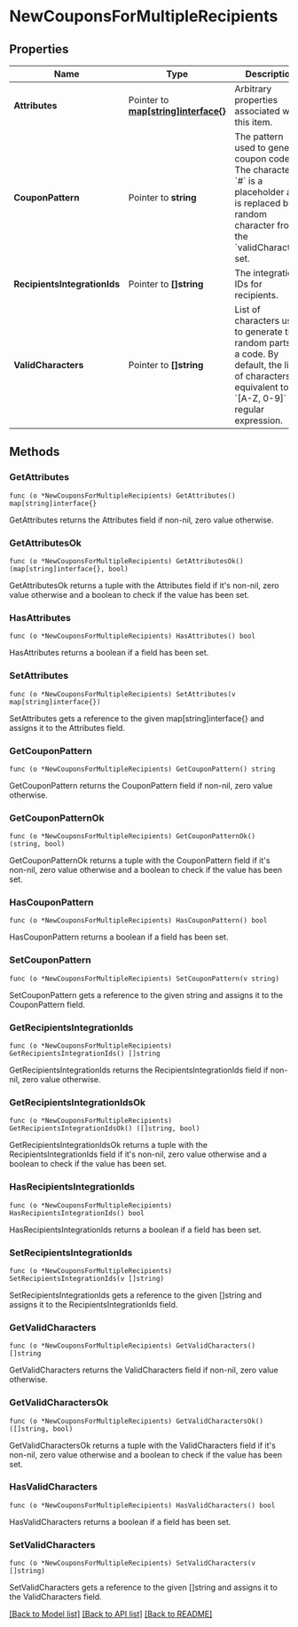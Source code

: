 # NewCouponsForMultipleRecipients

## Properties

Name | Type | Description | Notes
------------ | ------------- | ------------- | -------------
**Attributes** | Pointer to [**map[string]interface{}**](.md) | Arbitrary properties associated with this item. | [optional] 
**CouponPattern** | Pointer to **string** | The pattern used to generate coupon codes. The character &#x60;#&#x60; is a placeholder and is replaced by a random character from the &#x60;validCharacters&#x60; set.  | [optional] 
**RecipientsIntegrationIds** | Pointer to **[]string** | The integration IDs for recipients. | 
**ValidCharacters** | Pointer to **[]string** | List of characters used to generate the random parts of a code. By default, the list of characters is equivalent to the &#x60;[A-Z, 0-9]&#x60; regular expression.  | [optional] 

## Methods

### GetAttributes

`func (o *NewCouponsForMultipleRecipients) GetAttributes() map[string]interface{}`

GetAttributes returns the Attributes field if non-nil, zero value otherwise.

### GetAttributesOk

`func (o *NewCouponsForMultipleRecipients) GetAttributesOk() (map[string]interface{}, bool)`

GetAttributesOk returns a tuple with the Attributes field if it's non-nil, zero value otherwise
and a boolean to check if the value has been set.

### HasAttributes

`func (o *NewCouponsForMultipleRecipients) HasAttributes() bool`

HasAttributes returns a boolean if a field has been set.

### SetAttributes

`func (o *NewCouponsForMultipleRecipients) SetAttributes(v map[string]interface{})`

SetAttributes gets a reference to the given map[string]interface{} and assigns it to the Attributes field.

### GetCouponPattern

`func (o *NewCouponsForMultipleRecipients) GetCouponPattern() string`

GetCouponPattern returns the CouponPattern field if non-nil, zero value otherwise.

### GetCouponPatternOk

`func (o *NewCouponsForMultipleRecipients) GetCouponPatternOk() (string, bool)`

GetCouponPatternOk returns a tuple with the CouponPattern field if it's non-nil, zero value otherwise
and a boolean to check if the value has been set.

### HasCouponPattern

`func (o *NewCouponsForMultipleRecipients) HasCouponPattern() bool`

HasCouponPattern returns a boolean if a field has been set.

### SetCouponPattern

`func (o *NewCouponsForMultipleRecipients) SetCouponPattern(v string)`

SetCouponPattern gets a reference to the given string and assigns it to the CouponPattern field.

### GetRecipientsIntegrationIds

`func (o *NewCouponsForMultipleRecipients) GetRecipientsIntegrationIds() []string`

GetRecipientsIntegrationIds returns the RecipientsIntegrationIds field if non-nil, zero value otherwise.

### GetRecipientsIntegrationIdsOk

`func (o *NewCouponsForMultipleRecipients) GetRecipientsIntegrationIdsOk() ([]string, bool)`

GetRecipientsIntegrationIdsOk returns a tuple with the RecipientsIntegrationIds field if it's non-nil, zero value otherwise
and a boolean to check if the value has been set.

### HasRecipientsIntegrationIds

`func (o *NewCouponsForMultipleRecipients) HasRecipientsIntegrationIds() bool`

HasRecipientsIntegrationIds returns a boolean if a field has been set.

### SetRecipientsIntegrationIds

`func (o *NewCouponsForMultipleRecipients) SetRecipientsIntegrationIds(v []string)`

SetRecipientsIntegrationIds gets a reference to the given []string and assigns it to the RecipientsIntegrationIds field.

### GetValidCharacters

`func (o *NewCouponsForMultipleRecipients) GetValidCharacters() []string`

GetValidCharacters returns the ValidCharacters field if non-nil, zero value otherwise.

### GetValidCharactersOk

`func (o *NewCouponsForMultipleRecipients) GetValidCharactersOk() ([]string, bool)`

GetValidCharactersOk returns a tuple with the ValidCharacters field if it's non-nil, zero value otherwise
and a boolean to check if the value has been set.

### HasValidCharacters

`func (o *NewCouponsForMultipleRecipients) HasValidCharacters() bool`

HasValidCharacters returns a boolean if a field has been set.

### SetValidCharacters

`func (o *NewCouponsForMultipleRecipients) SetValidCharacters(v []string)`

SetValidCharacters gets a reference to the given []string and assigns it to the ValidCharacters field.


[[Back to Model list]](../README.md#documentation-for-models) [[Back to API list]](../README.md#documentation-for-api-endpoints) [[Back to README]](../README.md)


